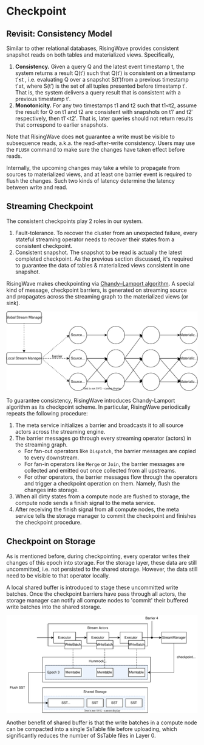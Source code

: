 # Checkpoint

## Revisit: Consistency Model

Similar to other relational databases, RisingWave provides consistent snapshot reads on both tables and materialized views. Specifically,

1. **Consistency.** Given a query Q and the latest event timestamp t, the system returns a result Q(t′​) such that Q(t′​) is consistent on a timestamp t′≤t , i.e. evaluating Q over a snapshot S(t′)​ from a previous timestamp t′≤t, where S(t′) is the set of all tuples presented before timestamp t′. That is, the system delivers a query result that is consistent with a previous timestamp t′. 
2. **Monotonicity.** For any two timestamps t1​ and t2​ such that t1​<t2​, assume the result for Q on t1​ and t2​ are consistent with snapshots on t1′​ and t2′​ respectively, then t1′​<t2′​. That is, later queries should not return results that correspond to earlier snapshots. 

Note that RisingWave does **not** guarantee a write must be visible to subsequence reads, a.k.a. the read-after-write consistency. Users may use the `FLUSH` command to make sure the changes have taken effect before reads.

Internally, the upcoming changes may take a while to propagate from sources to materialized views, and at least one barrier event is required to flush the changes. Such two kinds of latency determine the latency between write and read.

## Streaming Checkpoint

The consistent checkpoints play 2 roles in our system.

1. Fault-tolerance. To recover the cluster from an unexpected failure, every stateful streaming operator needs to recover their states from a consistent checkpoint.
2. Consistent snapshot. The snapshot to be read is actually the latest completed checkpoint. As the previous section discussed, it's required to guarantee the data of tables & materialized views consistent in one snapshot.

RisingWave makes checkpointing via [Chandy–Lamport algorithm](https://en.wikipedia.org/wiki/Chandy%E2%80%93Lamport_algorithm). A special kind of message, checkpoint barriers, is generated on streaming source and propagates across the streaming graph to the materialized views (or sink).

![](./images/checkpoint/checkpoint.svg)

To guarantee consistency, RisingWave introduces Chandy-Lamport algorithm as its checkpoint scheme. In particular, RisingWave periodically repeats the following procedure:

1. The meta service initializes a barrier and broadcasts it to all source actors across the streaming engine. 
2. The barrier messages go through every streaming operator (actors) in the streaming graph. 
   - For fan-out operators like `Dispatch`, the barrier messages are copied to every downstream.
   - For fan-in operators like `Merge` or `Join`, the barrier messages are collected and emitted out once collected from all upstreams. 
   - For other operators, the barrier messages flow through the operators and trigger a checkpoint operation on them. Namely, flush the changes into storage.
3. When all dirty states from a compute node are flushed to storage, the compute node sends a finish signal to the meta service.
4. After receiving the finish signal from all compute nodes, the meta service tells the storage manager to commit the checkpoint and finishes the checkpoint procedure.

## Checkpoint on Storage

As is mentioned before, during checkpointing, every operator writes their changes of this epoch into storage. For the storage layer, these data are still uncommitted, i.e. not persisted to the shared storage. However, the data still need to be visible to that operator locally.

A local shared buffer is introduced to stage these uncommitted write batches. Once the checkpoint barriers have pass through all actors, the storage manager can notify all compute nodes to 'commit' their buffered write batches into the shared storage.

![shared buffer](./images/checkpoint/shared-buffer.svg)

Another benefit of shared buffer is that the write batches in a compute node can be compacted into a single SsTable file before uploading, which significantly reduces the number of SsTable files in Layer 0.
